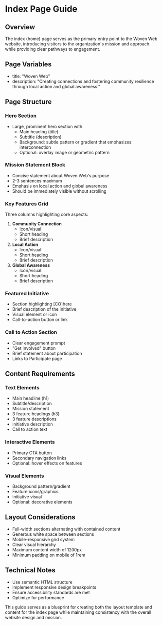 # Index Page Guide

## Overview
The index (home) page serves as the primary entry point to the Woven Web website, introducing visitors to the organization's mission and approach while providing clear pathways to engagement.

## Page Variables
- title: "Woven Web"
- description: "Creating connections and fostering community resilience through local action and global awareness."

## Page Structure

### Hero Section
- Large, prominent hero section with:
  - Main heading (title)
  - Subtitle (description)
  - Background: subtle pattern or gradient that emphasizes interconnection
  - Optional: overlay image or geometric pattern

### Mission Statement Block
- Concise statement about Woven Web's purpose
- 2-3 sentences maximum
- Emphasis on local action and global awareness
- Should be immediately visible without scrolling

### Key Features Grid
Three columns highlighting core aspects:
1. **Community Connection**
   - Icon/visual
   - Short heading
   - Brief description
2. **Local Action**
   - Icon/visual
   - Short heading
   - Brief description
3. **Global Awareness**
   - Icon/visual
   - Short heading
   - Brief description

### Featured Initiative
- Section highlighting [CO]here
- Brief description of the initiative
- Visual element or icon
- Call-to-action button or link

### Call to Action Section
- Clear engagement prompt
- "Get Involved" button
- Brief statement about participation
- Links to Participate page

## Content Requirements

### Text Elements
- Main headline (h1)
- Subtitle/description
- Mission statement
- 3 feature headings (h3)
- 3 feature descriptions
- Initiative description
- Call to action text

### Interactive Elements
- Primary CTA button
- Secondary navigation links
- Optional: hover effects on features

### Visual Elements
- Background pattern/gradient
- Feature icons/graphics
- Initiative visual
- Optional: decorative elements

## Layout Considerations
- Full-width sections alternating with contained content
- Generous white space between sections
- Mobile-responsive grid system
- Clear visual hierarchy
- Maximum content width of 1200px
- Minimum padding on mobile of 1rem

## Technical Notes
- Use semantic HTML structure
- Implement responsive design breakpoints
- Ensure accessibility standards are met
- Optimize for performance

This guide serves as a blueprint for creating both the layout template and content for the index page while maintaining consistency with the overall website design and mission.